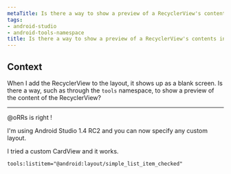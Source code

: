 ```yaml
---
metaTitle: Is there a way to show a preview of a RecyclerView's contents in the Android Studio editor
tags:
- android-studio
- android-tools-namespace
title: Is there a way to show a preview of a RecyclerView's contents in the Android Studio editor
---
```


## Context

When I add the RecyclerView to the layout, it shows up as a blank screen. Is there a way, such as through the `tools` namespace, to show a preview of the content of the RecyclerView?



---

@oRRs is right !


I'm using Android Studio 1.4 RC2 and you can now specify any custom layout.


I tried a custom CardView and it works.



```
tools:listitem="@android:layout/simple_list_item_checked"

```
